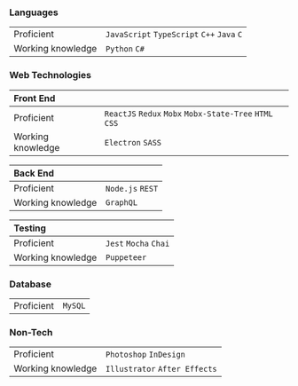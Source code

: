 
### Languages
| |  |
|:--|:--|
| Proficient          | `JavaScript` `TypeScript` `C++` `Java` `C` |
| Working knowledge   | `Python` `C#` |


### Web Technologies
| Front End |  |
|:--|:--|
| Proficient          | `ReactJS` `Redux` `Mobx` `Mobx-State-Tree` `HTML` `CSS` |
| Working knowledge   | `Electron` `SASS` |

| Back End |  |
|:--|:--|
| Proficient          | `Node.js` `REST` |
| Working knowledge   | `GraphQL` |

| Testing |  |
|:--|:--|
| Proficient          | `Jest` `Mocha` `Chai` |
| Working knowledge   | `Puppeteer` |

### Database
| |  |
|:--|:--|
| Proficient          | `MySQL` |

### Non-Tech
| |  |
|:--|:--|
| Proficient          | `Photoshop` `InDesign` |
| Working knowledge   | `Illustrator` `After Effects` |